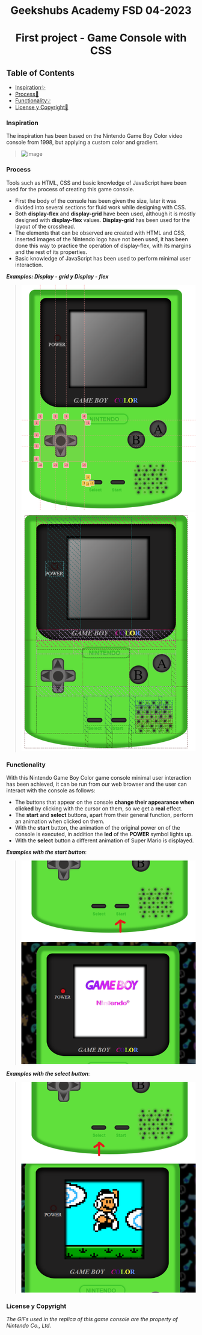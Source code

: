 <h1 align="center">Geekshubs Academy FSD 04-2023</h1>

<h1 align="center">First project - Game Console with CSS</h1>

## Table of Contents

- [Inspiration:sparkles:](#inspiration)
- [Process:hammer:](#proceso)
- [Functionality:bulb:](#functionality)
- [License y Copyright📃](#license-y-copyright)

### Inspiration

The inspiration has been based on the Nintendo Game Boy Color video console from 1998, but applying a custom color and gradient.

> ![image](https://i.ibb.co/FhpHg19/game-Boy-Insp.png)

### Process

Tools such as HTML, CSS and basic knowledge of JavaScript have been used for the process of creating this game console.

- First the body of the console has been given the size, later it was divided into several sections for fluid work while designing with CSS.
- Both **display-flex** and **display-grid** have been used, although it is mostly designed with **display-flex** values. **Display-grid** has been used for the layout of the crosshead.
- The elements that can be observed are created with HTML and CSS, inserted images of the Nintendo logo have not been used, it has been done this way to practice the operation of display-flex, with its margins and the rest of its properties.
- Basic knowledge of JavaScript has been used to perform minimal user interaction.

***Examples: Display - grid y Display - flex***
> ![image](./img/d-grid.png) 
> ![image](./img/d-flex.png)

### Functionality

With this Nintendo Game Boy Color game console minimal user interaction has been achieved, it can be run from our web browser and the user can interact with the console as follows:

- The buttons that appear on the console **change their appearance when clicked** by clicking with the cursor on them, so we get a **real** effect.
- The **start** and **select** buttons, apart from their general function, perform an animation when clicked on them.
- With the **start** button, the animation of the original power on of the console is executed, in addition the **led** of the **POWER** symbol lights up.
- With the **select** button a different animation of Super Mario is displayed.

***Examples with the start button***:

> ![image](./img/start.png) ![image](./img/start1.png)

***Examples with the select button***:

> ![image](./img/select.png) ![image](./img/select1.png)

### License y Copyright

*The GIFs used in the replica of this game console are the property of Nintendo Co., Ltd.*
